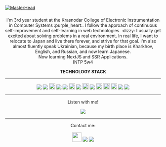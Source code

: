 [![MasterHead](https://user-images.githubusercontent.com/118426764/219391592-95cd238b-34cb-4b8b-8ac8-e514dfa89d10.png)](https://github.com/reincarnationdeity)

###
<p align="center">
I'm 3rd year student at the Krasnodar College of Electronic Instrumentation in Computer Systems :purple_heart:. I follow the approach of continuous self-improvement and self-learning in web technologies. :dizzy: I usually get excited about solving problems in a real environment. In real life, I want to relocate to Japan and live there forever, and strive for that goal. I'm also almost fluently speak Ukrainian, because my birth place is Kharkhov, English, and Russian, and now learn Japanese.<br>
  Now learning NextJS and SSR Applications.
  <br>
  INTP 5w4
  
</p>
<p align="center"><b>TECHNOLOGY STACK</b></p>
<hr>
<p align="center">
<img src="https://img.shields.io/badge/-HTML5-E34F26?style=flat-square&logo=html5&logoColor=white">
<img src="https://img.shields.io/badge/-CSS3-1572B6?style=flat-square&logo=css3"/>
<img src="https://img.shields.io/badge/SASS-hotpink.svg?style=for-the-badge&logo=SASS&logoColor=white" height="20">
<img src="https://img.shields.io/badge/-Bootstrap-563D7C?style=flat-square&logo=bootstrap"/>
<img src="https://img.shields.io/badge/-JavaScript-black?style=flat-square&logo=javascript"/>
  <img src="https://img.shields.io/badge/typescript-%23007ACC.svg?style=for-the-badge&logo=typescript&logoColor=white" height="20">
<img src="https://img.shields.io/badge/-Nodejs-black?style=flat-square&logo=Node.js"/>
<img src="https://img.shields.io/badge/redux-%23593d88.svg?style=for-the-badge&logo=redux&logoColor=white" height="20">
<img src="https://img.shields.io/badge/-React-black?style=flat-square&logo=react"/>
<img src="https://img.shields.io/badge/postgres-%23316192.svg?style=for-the-badge&logo=postgresql&logoColor=white" height="20">
<img src="https://img.shields.io/badge/JWT-black?style=for-the-badge&logo=JSON%20web%20tokens" height="20">
<img src="https://img.shields.io/badge/styled--components-DB7093?style=for-the-badge&logo=styled-components&logoColor=white" height="20">
<img src="https://img.shields.io/badge/-Git-black?style=flat-square&logo=git"/>
<img src="https://img.shields.io/badge/-GitHub-black?style=flat-square&logo=github"/>
</p>
<hr>
<p align="center">Listen with me!</p>
<p align="center">
 <a href="https://open.spotify.com/user/0faddhs17pztm176hqin5m3ne">
<img src="https://spotify-github-profile.vercel.app/api/view?uid=0faddhs17pztm176hqin5m3ne&cover_image=true&theme=novatorem&show_offline=true&background_color=edece3&bar_color=c498fb&bar_color_cover=true">
  </a>
</p>

<hr>

<p align="center">Contact me:</p>
<p align="center">
<a href="https://discordapp.com/users/923487224492884018"><img src="https://user-images.githubusercontent.com/118426764/219427656-74e10387-3ca4-40ed-b0ef-4107089a0493.svg" height="30"></a>
  <a href="https://www.linkedin.com/in/nikita-gavrilyuk-876448262/"><img src="https://user-images.githubusercontent.com/118426764/219429220-871d8f12-bce0-44d8-abc9-c3a551d5d85a.gif"></a>
  <a href="https://t.me/ilulinaa"><img src="https://user-images.githubusercontent.com/118426764/219430074-a93499d9-0d86-4600-a2c5-b3a82eefade1.png"></a>
</p>
